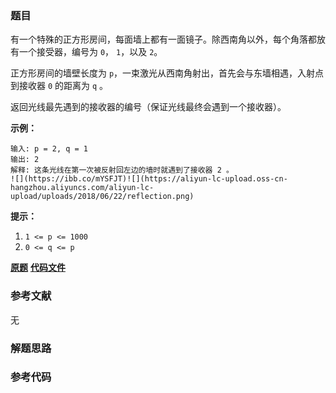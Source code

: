 ### 题目
有一个特殊的正方形房间，每面墙上都有一面镜子。除西南角以外，每个角落都放有一个接受器，编号为 `0`， `1`，以及 `2`。

正方形房间的墙壁长度为 `p`，一束激光从西南角射出，首先会与东墙相遇，入射点到接收器 `0` 的距离为 `q` 。

返回光线最先遇到的接收器的编号（保证光线最终会遇到一个接收器）。



**示例：**

    
    
    输入: p = 2, q = 1
    输出: 2
    解释: 这条光线在第一次被反射回左边的墙时就遇到了接收器 2 。
    ![](https://ibb.co/mYSFJT)![](https://aliyun-lc-upload.oss-cn-hangzhou.aliyuncs.com/aliyun-lc-upload/uploads/2018/06/22/reflection.png)



**提示：**

  1. `1 <= p <= 1000`
  2. `0 <= q <= p`

 **[原题](https://leetcode-cn.com/problems/mirror-reflection/)**    **[代码文件]()**


### 参考文献
无

### 解题思路




### 参考代码

```go


```





